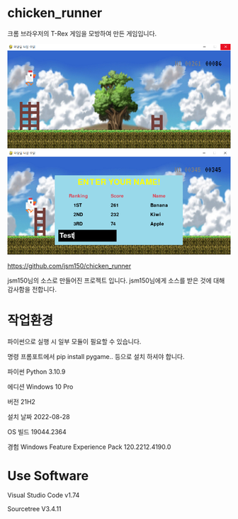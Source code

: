 # chicken_runner
크롬 브라우저의 T-Rex 게임을 모방하여 만든 게임입니다.

![Play](/ReadMe_Img/Play.png)
![Result](/ReadMe_Img/result_window.png)


https://github.com/jsm150/chicken_runner

jsm150님의 소스로 만들어진 프로젝트 입니다. jsm150님에게 소스를 받은 것에 대해 감사함을 전합니다.



# 작업환경

파이썬으로 실행 시 일부 모듈이 필요할 수 있습니다.

명령 프롬포트에서 pip install pygame.. 등으로 설치 하셔야 합니다.


파이썬  Python 3.10.9

에디션	Windows 10 Pro

버전	21H2

설치 날짜	‎2022-‎08-‎28

OS 빌드	19044.2364

경험	Windows Feature Experience Pack 120.2212.4190.0


# Use Software

Visual Studio Code v1.74

Sourcetree V3.4.11
